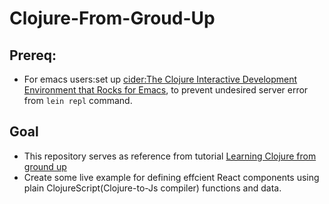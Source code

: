 # Clojure-From-Groud-Up

## Prereq:
* For emacs users:set up [cider:The Clojure Interactive Development Environment that Rocks for Emacs]( https://github.com/clojure-emacs/cider), to prevent undesired server error from `lein repl` command.

## Goal
* This repository serves as reference from tutorial [Learning Clojure from ground up](https://aphyr.com/posts/301-clojure-from-the-ground-up-welcome)
* Create some live example for defining effcient React components using plain ClojureScript(Clojure-to-Js compiler) functions and data.
